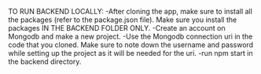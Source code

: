 TO RUN BACKEND LOCALLY:
-After cloning the app, make sure to install all the packages (refer to the package.json file). Make sure you install the packages IN THE BACKEND FOLDER ONLY.
-Create an account on Mongodb and make a new project.
-Use the Mongodb connection uri in the code that you cloned. Make sure to note down the username and password while setting up the project as it will be needed for the uri.
-run npm start in the backend directory.
